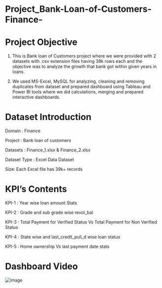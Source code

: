 # Project_Bank-Loan-of-Customers-Finance-

# Project Objective

1) This is Bank loan of Customers project where we were provided with 2 datasets with .csv extension files having 39k rows each and the objective was to analyze the growth that bank got within given years in loans.

2) We used MS-Excel, MySQL for analyzing, cleaning and removing duplicates from dataset and prepared dashboard using Tableau and Power BI tools where we did calculations, merging and prepared interactive dashboards.

# Dataset Introduction

Domain : Finance 

Project : Bank loan of customers 

Datasets : Finance_1.xlsx & Finance_2.xlsx 

Dataset Type : Excel Data Dataset 

Size: Each Excel file has 39k+ records

# KPI’s Contents

 KPI-1 : Year wise loan amount Stats
      
KPI-2 : Grade and sub grade wise revol_bal

KPI-3 : Total Payment for Verified Status Vs Total Payment for Non Verified Status

KPI-4 : State wise and last_credit_pull_d wise loan status
      
KPI-5 : Home ownership Vs last payment date stats

# Dashboard Video

![image](https://github.com/akashkadam4/Project_Bank-Loan-of-Customers-Finance-/assets/103564871/010e3ebc-bf20-4c36-b849-66c897119b9f)

